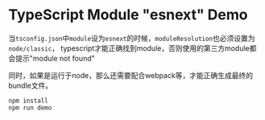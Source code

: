 TypeScript Module "esnext" Demo
===========================

当`tsconfig.json`中`module`设为`esnext`的时候，`moduleResolution`也必须设置为`node/classic`，
typescript才能正确找到module，否则使用的第三方module都会提示"module not found"

同时，如果是运行于node，那么还需要配合webpack等，才能正确生成最终的bundle文件。

```
npm install
npm run demo
```
